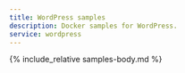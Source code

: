 ```yaml
---
title: WordPress samples
description: Docker samples for WordPress.
service: wordpress
---
```



{% include_relative samples-body.md %}